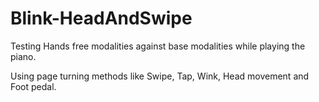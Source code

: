 # Blink-HeadAndSwipe
Testing Hands free modalities against base modalities while playing the piano.

Using page turning methods like Swipe, Tap, Wink, Head movement and Foot pedal.
